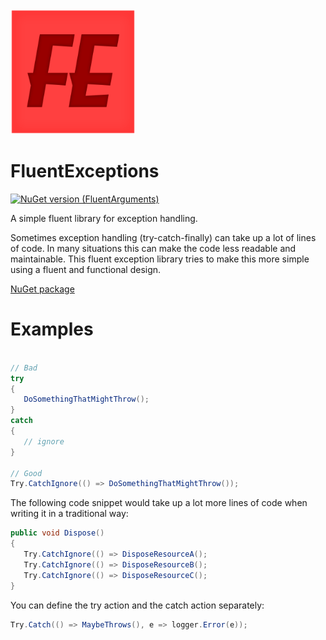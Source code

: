 <img src="https://github.com/onixion/FluentExceptions/blob/main/Assets/Icon.png" width="200" height="200">

# FluentExceptions
[![NuGet version (FluentArguments)](https://img.shields.io/nuget/v/AlinSpace.FluentExceptions.svg?style=flat-square)](https://www.nuget.org/packages/AlinSpace.FluentExceptions/)

A simple fluent library for exception handling.

Sometimes exception handling (try-catch-finally) can take up a lot of lines of code.
In many situations this can make the code less readable and maintainable.
This fluent exception library tries to make this more simple using a fluent and functional design.

[NuGet package](https://www.nuget.org/packages/AlinSpace.FluentExceptions/)

# Examples

 ```csharp
 
 // Bad
 try
 {
    DoSomethingThatMightThrow();
 }
 catch
 {
    // ignore
 }
 
// Good
Try.CatchIgnore(() => DoSomethingThatMightThrow());
```

The following code snippet would take up a lot more lines of code when writing it in a traditional way:

 ```csharp
public void Dispose()
{
    Try.CatchIgnore(() => DisposeResourceA();
    Try.CatchIgnore(() => DisposeResourceB();
    Try.CatchIgnore(() => DisposeResourceC();
}
```

You can define the try action and the catch action separately:

 ```csharp
Try.Catch(() => MaybeThrows(), e => logger.Error(e));
```
